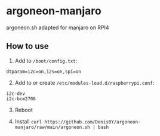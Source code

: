 # argoneon-manjaro
argoneon.sh adapted for manjaro on RPI4

## How to use
1. Add to `/boot/config.txt`:
```
dtparam=i2c=on,i2s=on,spi=on
```

2. Add to or create `/etc/modules-load.d/raspberrypi.conf`:
```
i2c-dev
i2c-bcm2708
```

3. Reboot

4. Install
`curl https://github.com/DenisBY/argoneon-manjaro/raw/main/argoneon.sh | bash`
